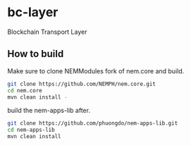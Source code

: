 # bc-layer

Blockchain Transport Layer



## How to build
Make sure to clone NEMModules fork of nem.core and build.

```bash
git clone https://github.com/NEMPH/nem.core.git
cd nem.core
mvn clean install -
```

build the nem-apps-lib after.

```bash
git clone https://github.com/phuongdo/nem-apps-lib.git
cd nem-apps-lib
mvn clean install
```

